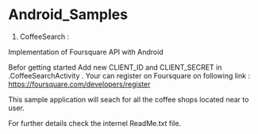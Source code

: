 # Android_Samples
1) CoffeeSearch :

Implementation of Foursquare API with Android

Befor getting started Add new CLIENT_ID and CLIENT_SECRET in .CoffeeSearchActivity .
Your can register on Foursquare on following link : https://foursquare.com/developers/register

This sample application will seach for all the coffee shops located near to user.

For further details check the internel ReadMe.txt file.

